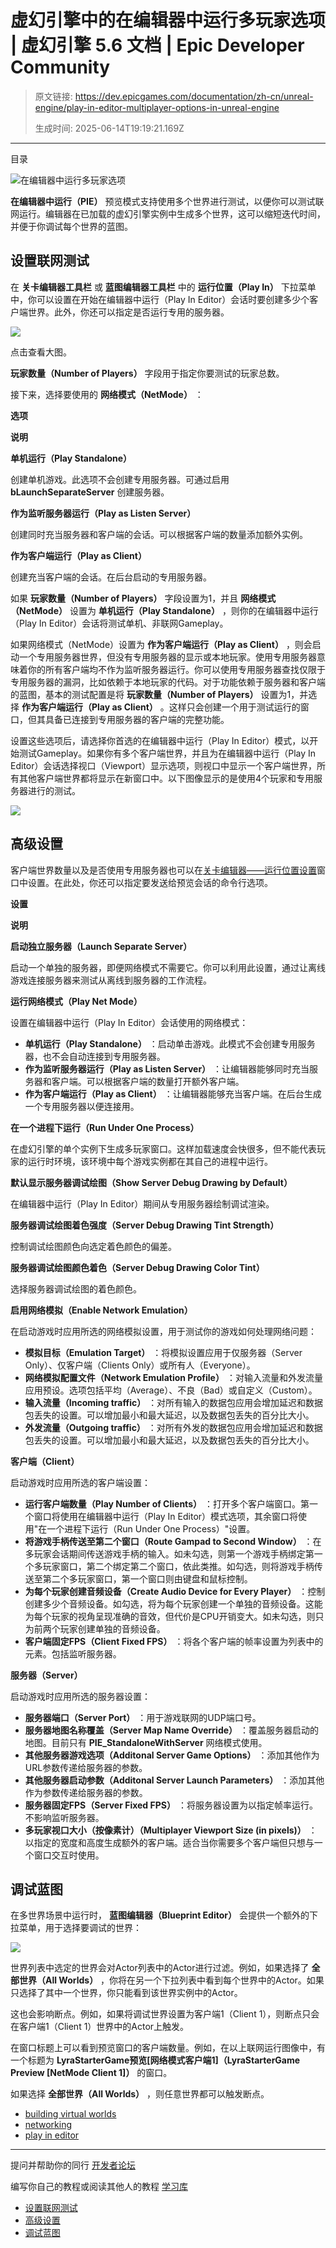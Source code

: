 # 虚幻引擎中的在编辑器中运行多玩家选项 | 虚幻引擎 5.6 文档 | Epic Developer Community

> 原文链接: https://dev.epicgames.com/documentation/zh-cn/unreal-engine/play-in-editor-multiplayer-options-in-unreal-engine
> 
> 生成时间: 2025-06-14T19:19:21.169Z

---

目录

![在编辑器中运行多玩家选项](https://dev.epicgames.com/community/api/documentation/image/c971bdf5-6a7f-4f72-a97b-0fd08aa3c4bc?resizing_type=fill&width=1920&height=335)

**在编辑器中运行（PIE）** 预览模式支持使用多个世界进行测试，以便你可以测试联网运行。编辑器在已加载的虚幻引擎实例中生成多个世界，这可以缩短迭代时间，并便于你调试每个世界的蓝图。

## 设置联网测试

在 **关卡编辑器工具栏** 或 **蓝图编辑器工具栏** 中的 **运行位置（Play In）** 下拉菜单中，你可以设置在开始在编辑器中运行（Play In Editor）会话时要创建多少个客户端世界。此外，你还可以指定是否运行专用的服务器。

[![](https://d1iv7db44yhgxn.cloudfront.net/documentation/images/46400bbf-5d68-4596-ab21-1a6b315d8871/lyra-pie-menu.png)](https://d1iv7db44yhgxn.cloudfront.net/documentation/images/46400bbf-5d68-4596-ab21-1a6b315d8871/lyra-pie-menu.png)

点击查看大图。

**玩家数量（Number of Players）** 字段用于指定你要测试的玩家总数。

接下来，选择要使用的 **网络模式（NetMode）** ：

**选项**

**说明**

**单机运行（Play Standalone）**

创建单机游戏。此选项不会创建专用服务器。可通过启用 **bLaunchSeparateServer** 创建服务器。

**作为监听服务器运行（Play as Listen Server）**

创建同时充当服务器和客户端的会话。可以根据客户端的数量添加额外实例。

**作为客户端运行（Play as Client）**

创建充当客户端的会话。在后台启动的专用服务器。

如果 **玩家数量（Number of Players）** 字段设置为1，并且 **网络模式（NetMode）** 设置为 **单机运行（Play Standalone）** ，则你的在编辑器中运行（Play In Editor）会话将测试单机、非联网Gameplay。

如果网络模式（NetMode）设置为 **作为客户端运行（Play as Client）** ，则会启动一个专用服务器世界，但没有专用服务器的显示或本地玩家。使用专用服务器意味着你的所有客户端均不作为监听服务器运行。你可以使用专用服务器查找仅限于专用服务器的漏洞，比如依赖于本地玩家的代码。对于功能依赖于服务器和客户端的蓝图，基本的测试配置是将 **玩家数量（Number of Players）** 设置为1，并选择 **作为客户端运行（Play as Client）** 。这样只会创建一个用于测试运行的窗口，但其具备已连接到专用服务器的客户端的完整功能。

设置这些选项后，请选择你首选的在编辑器中运行（Play In Editor）模式，以开始测试Gameplay。如果你有多个客户端世界，并且为在编辑器中运行（Play In Editor）会话选择视口（Viewport）显示选项，则视口中显示一个客户端世界，所有其他客户端世界都将显示在新窗口中。以下图像显示的是使用4个玩家和专用服务器进行的测试。

[![](https://d1iv7db44yhgxn.cloudfront.net/documentation/images/0b00438e-798c-44ee-9980-32c654302d7f/networked-play-4-players.png)](https://d1iv7db44yhgxn.cloudfront.net/documentation/images/0b00438e-798c-44ee-9980-32c654302d7f/networked-play-4-players.png)

## 高级设置

客户端世界数量以及是否使用专用服务器也可以在[关卡编辑器——运行位置设置](/documentation/zh-cn/unreal-engine/play-in-editor-settings-in-unreal-engine)窗口中设置。在此处，你还可以指定要发送给预览会话的命令行选项。

**设置**

**说明**

**启动独立服务器（Launch Separate Server）**

启动一个单独的服务器，即便网络模式不需要它。你可以利用此设置，通过让离线游戏连接服务器来测试从离线到服务器的工作流程。

**运行网络模式（Play Net Mode）**

设置在编辑器中运行（Play In Editor）会话使用的网络模式：

-   **单机运行（Play Standalone）** ：启动单击游戏。此模式不会创建专用服务器，也不会自动连接到专用服务器。
-   **作为监听服务器运行（Play as Listen Server）** ：让编辑器能够同时充当服务器和客户端。可以根据客户端的数量打开额外客户端。
-   **作为客户端运行（Play as Client）** ：让编辑器能够充当客户端。在后台生成一个专用服务器以便连接用。

**在一个进程下运行（Run Under One Process）**

在虚幻引擎的单个实例下生成多玩家窗口。这样加载速度会快很多，但不能代表玩家的运行时环境，该环境中每个游戏实例都在其自己的进程中运行。

**默认显示服务器调试绘图（Show Server Debug Drawing by Default）**

在编辑器中运行（Play In Editor）期间从专用服务器绘制调试渲染。

**服务器调试绘图着色强度（Server Debug Drawing Tint Strength）**

控制调试绘图颜色向选定着色颜色的偏差。

**服务器调试绘图颜色着色（Server Debug Drawing Color Tint）**

选择服务器调试绘图的着色颜色。

**启用网络模拟（Enable Network Emulation）**

在启动游戏时应用所选的网络模拟设置，用于测试你的游戏如何处理网络问题：

-   **模拟目标（Emulation Target）** ：将模拟设置应用于仅服务器（Server Only）、仅客户端（Clients Only）或所有人（Everyone）。
-   **网络模拟配置文件（Network Emulation Profile）** ：对输入流量和外发流量应用预设。选项包括平均（Average）、不良（Bad）或自定义（Custom）。
-   **输入流量（Incoming traffic）** ：对所有输入的数据包应用会增加延迟和数据包丢失的设置。可以增加最小和最大延迟，以及数据包丢失的百分比大小。
-   **外发流量（Outgoing traffic）** ：对所有外发的数据包应用会增加延迟和数据包丢失的设置。可以增加最小和最大延迟，以及数据包丢失的百分比大小。

**客户端（Client）**

启动游戏时应用所选的客户端设置：

-   **运行客户端数量（Play Number of Clients）** ：打开多个客户端窗口。第一个窗口将使用在编辑器中运行（Play In Editor）模式选项，其余窗口将使用"在一个进程下运行（Run Under One Process）"设置。
-   **将游戏手柄传送至第二个窗口（Route Gampad to Second Window）** ：在多玩家会话期间传送游戏手柄的输入。如未勾选，则第一个游戏手柄绑定第一个多玩家窗口，第二个绑定第二个窗口，依此类推。如勾选，则将游戏手柄传送至第二个多玩家窗口，第一个窗口则由键盘和鼠标控制。
-   **为每个玩家创建音频设备（Create Audio Device for Every Player）** ：控制创建多少个音频设备。如勾选，将为每个玩家创建一个单独的音频设备。这能为每个玩家的视角呈现准确的音效，但代价是CPU开销变大。如未勾选，则只为前两个玩家创建单独的音频设备。
-   **客户端固定FPS（Client Fixed FPS）** ：将各个客户端的帧率设置为列表中的元素。包括监听服务器。

**服务器（Server）**

启动游戏时应用所选的服务器设置：

-   **服务器端口（Server Port）** ：用于游戏联网的UDP端口号。
-   **服务器地图名称覆盖（Server Map Name Override）** ：覆盖服务器启动的地图。目前只有 **PIE\_StandaloneWithServer** 网络模式使用。
-   **其他服务器游戏选项（Additonal Server Game Options）** ：添加其他作为URL参数传递给服务器的参数。
-   **其他服务器启动参数（Additonal Server Launch Parameters）** ：添加其他作为参数传递给服务器的参数。
-   **服务器固定FPS（Server Fixed FPS）** ：将服务器设置为以指定帧率运行。不影响监听服务器。
-   **多玩家视口大小（按像素计）（Multiplayer Viewport Size (in pixels)）** ：以指定的宽度和高度生成额外的客户端。适合当你需要多个客户端但只想与一个窗口交互时使用。

## 调试蓝图

在多世界场景中运行时， **蓝图编辑器（Blueprint Editor）** 会提供一个额外的下拉菜单，用于选择要调试的世界：

[![](https://d1iv7db44yhgxn.cloudfront.net/documentation/images/01346376-a3b4-4b2c-9c75-bc9ee582a918/networked-play-debug.png)](https://d1iv7db44yhgxn.cloudfront.net/documentation/images/01346376-a3b4-4b2c-9c75-bc9ee582a918/networked-play-debug.png)

世界列表中选定的世界会对Actor列表中的Actor进行过滤。例如，如果选择了 **全部世界（All Worlds）** ，你将在另一个下拉列表中看到每个世界中的Actor。如果只选择了其中一个世界，你只能看到该世界实例中的Actor。

这也会影响断点。例如，如果将调试世界设置为客户端1（Client 1），则断点只会在客户端1（Client 1）世界中的Actor上触发。

在窗口标题上可以看到预览窗口的客户端数量。例如，在以上联网运行图像中，有一个标题为 **LyraStarterGame预览\[网络模式客户端1\]（LyraStarterGame Preview \[NetMode Client 1\]）** 的窗口。

如果选择 **全部世界（All Worlds）** ，则任意世界都可以触发断点。

-   [building virtual worlds](https://dev.epicgames.com/community/search?query=building%20virtual%20worlds)
-   [networking](https://dev.epicgames.com/community/search?query=networking)
-   [play in editor](https://dev.epicgames.com/community/search?query=play%20in%20editor)

* * *

提问并帮助你的同行 [开发者论坛](https://forums.unrealengine.com/categories?tag=unreal-engine)

编写你自己的教程或阅读其他人的教程 [学习库](https://dev.epicgames.com/community/unreal-engine/learning)

-   [设置联网测试](/documentation/zh-cn/unreal-engine/play-in-editor-multiplayer-options-in-unreal-engine#%E8%AE%BE%E7%BD%AE%E8%81%94%E7%BD%91%E6%B5%8B%E8%AF%95)
-   [高级设置](/documentation/zh-cn/unreal-engine/play-in-editor-multiplayer-options-in-unreal-engine#%E9%AB%98%E7%BA%A7%E8%AE%BE%E7%BD%AE)
-   [调试蓝图](/documentation/zh-cn/unreal-engine/play-in-editor-multiplayer-options-in-unreal-engine#%E8%B0%83%E8%AF%95%E8%93%9D%E5%9B%BE)